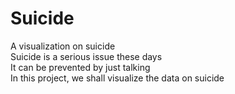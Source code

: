 # Suicide
A visualization on suicide <br>
Suicide is a serious issue these days <br>
It can be prevented by just talking<br>
In this project, we shall visualize the data on suicide<br>
